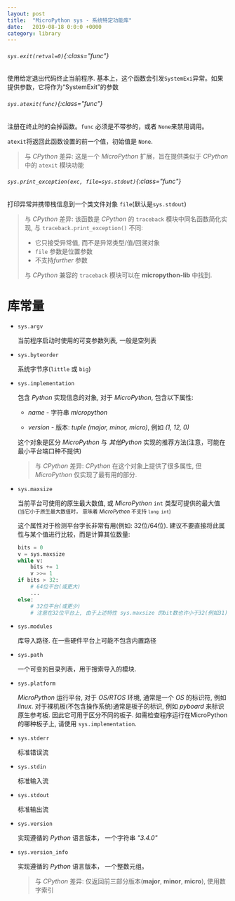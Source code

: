 ```yaml
---
layout: post
title:  "MicroPython sys - 系统特定功能库"
date:   2019-08-18 0:0:0 +0000
category: library
---
```


###### `sys.exit(retval=0)`{:class="func"}

使用给定退出代码终止当前程序. 基本上，这个函数会引发`SystemExi`异常。如果提供参数，它将作为“SystemExit”的参数


###### `sys.atexit(func)`{:class="func"}

注册在终止时的会掉函数。`func` 必须是不带参的，或者 `None`来禁用调用。

`atexit`将返回此函数设置的前一个值，初始值是 `None`.

> 与 *CPython* 差异: 这是一个 *MicroPython* 扩展，旨在提供类似于 *CPython* 中的 `atexit` 模块功能


###### `sys.print_exception(exc, file=sys.stdout)`{:class="func"}

打印异常并携带栈信息到一个类文件对象 `file`(默认是`sys.stdout`)

> 与 *CPython* 差异: 
> 该函数是 *CPython* 的 `traceback` 模块中同名函数简化实现, 与 `traceback.print_exception()` 不同:
> - 它只接受异常值, 而不是异常类型/值/回溯对象
> - `file` 参数是位置参数
> - 不支持*further* 参数
>
> 与 *CPython* 兼容的 `traceback` 模块可以在 **micropython-lib** 中找到.


库常量
=========

- `sys.argv`

    当前程序启动时使用的可变参数列表, 一般是空列表

- `sys.byteorder`

    系统字节序(`little` 或 `big`)

- `sys.implementation`

    包含 *Python* 实现信息的对象, 对于 *MicroPython*, 包含以下属性:

    * *name* - 字符串 *micropython*

    * *version* - 版本: *tuple (major, minor, micro)*, 例如 *(1, 12, 0)*

    这个对象是区分 *MicroPython* 与 *其他Python* 实现的推荐方法(注意，可能在最小平台端口种不提供)

    > 与 *CPython* 差异: *CPython* 在这个对象上提供了很多属性, 但 *MicroPython* 仅实现了最有用的部分.

- `sys.maxsize`

    当前平台可使用的原生最大数值, 或 *MicroPython* `int` 类型可提供的最大值 <small>(当它小于原生最大数值时， 意味着 *MicroPython* 不支持 `long int`)</small>

    这个属性对于检测平台字长非常有用(例如: 32位/64位). 建议不要直接将此属性与某个值进行比较，而是计算其位数量:
    ```python
    bits = 0
    v = sys.maxsize
    while v:
        bits += 1
        v >>= 1
    if bits > 32:
        # 64位平台(或更大)
        ...
    else:
        # 32位平台(或更少)
        # 注意在32位平台上, 由于上述特性 sys.maxsize 的bit数也许小于32(例如31), 所以 使用 > 16, > 32, > 64 格式的比较
    ```

- `sys.modules`

    库导入路径. 在一些硬件平台上可能不包含内置路径

- `sys.path`

    一个可变的目录列表，用于搜索导入的模块.

- `sys.platform`

    *MicroPython* 运行平台, 对于 *OS/RTOS* 环境, 通常是一个 *OS* 的标识符, 例如 *linux*.
    对于裸机板(不包含操作系统)通常是板子的标识, 例如 *pyboard* 来标识原生参考板.
    因此它可用于区分不同的板子. 如需检查程序运行在MicroPython的哪种板子上, 请使用 `sys.implementation`.

- `sys.stderr`

    标准错误流

- `sys.stdin`

    标准输入流

- `sys.stdout`

    标准输出流

- `sys.version`

    实现遵循的 *Python* 语言版本， 一个字符串 *"3.4.0"*

- `sys.version_info`

    实现遵循的 *Python* 语言版本， 一个整数元组。

    > 与 *CPython* 差异: 仅返回前三部分版本(**major**, **minor**, **micro**), 使用数字索引
